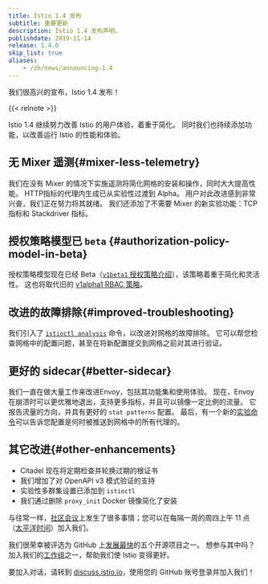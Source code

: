 ```yaml
---
title: Istio 1.4 发布
subtitle: 重要更新
description: Istio 1.4 发布声明。
publishdate: 2019-11-14
release: 1.4.0
skip_list: true
aliases:
    - /zh/news/announcing-1.4
---
```


我们很高兴的宣布，Istio 1.4 发布！

{{< relnote >}}

Istio 1.4 继续努力改善 Istio 的用户体验，着重于简化。
同时我们也持续添加功能，以改善运行 Istio 的性能和体验。

## 无 Mixer 遥测{#mixer-less-telemetry}

我们在没有 Mixer 的情况下实施遥测将简化网格的安装和操作，同时大大提高性能。
HTTP指标的代理内生成已从实验性过渡到 Alpha。
用户对此改进感到非常兴奋，我们正在努力将其就绪。
我们还添加了不需要 Mixer 的新实验功能：TCP 指标和 Stackdriver 指标。

## 授权策略模型已 `beta` {#authorization-policy-model-in-beta}

授权策略模型现在已经 Beta（[`v1beta1` 授权策略介绍](/zh/blog/2019/v1beta1-authorization-policy/)），该策略着重于简化和灵活性。
这也将取代旧的 [v1alpha1 RBAC 策略](/zh/docs/reference/config/security/istio.rbac.v1alpha1/)。

## 改进的故障排除{#improved-troubleshooting}

我们引入了 [`istioctl analysis`](/zh/docs/ops/diagnostic-tools/istioctl-analyze/) 命令，以改进对网格的故障排除。
它可以帮您检查网格中的配置问题，甚至在将新配置提交到网格之前对其进行验证。

## 更好的 sidecar{#better-sidecar}

我们一直在做大量工作来改进Envoy，包括其功能集和使用体验。
现在，Envoy在崩溃时可以更优雅地退出，支持更多指标，并且可以镜像一定比例的流量。
它报告流量的方向，并具有更好的 `stat patterns` 配置。
最后，有一个新的[实验命令](/zh/docs/reference/commands/istioctl/#istioctl-experimental-wait)可以告诉您配置是何时被推送到网格中的所有代理的。

## 其它改进{#other-enhancements}

- Citadel 现在将定期检查并轮换过期的根证书
- 我们增加了对 OpenAPI v3 模式验证的支持
- 实验性多群集设置已添加到 `istioctl`
- 我们通过删除 `proxy_init` Docker 镜像简化了安装

与往常一样，[社区会议](https://github.com/istio/community#community-meeting)上发生了很多事情；您可以在每隔一周的周四上午 11 点（[太平洋时间](https://zh.wikipedia.org/zh-hans/%E5%A4%AA%E5%B9%B3%E6%B4%8B%E6%97%B6%E5%8C%BA)）加入我们。

我们很荣幸被评选为 GitHub 上[发展最快](https://octoverse.github.com/#top-and-trending-projects)的五个开源项目之一。
想参与其中吗？
加入我们的[工作组](https://github.com/istio/community/blob/master/WORKING-GROUPS.md)之一，帮助我们使 Istio 变得更好。

要加入对话，请转到 [discuss.istio.io](https://discuss.istio.io)，使用您的 GitHub 账号登录并加入我们！

